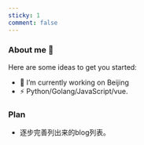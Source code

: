 ```yaml
---
sticky: 1
comment: false
---
```

### About me 👋

Here are some ideas to get you started:

- 🔭 I’m currently working on Beijing
- ⚡ Python/Golang/JavaScript/vue.

### Plan

- 逐步完善列出来的blog列表。
